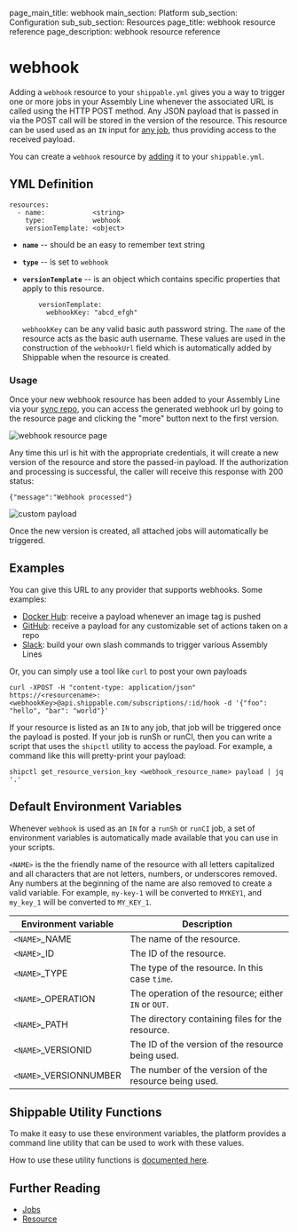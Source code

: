 page_main_title: webhook
main_section: Platform
sub_section: Configuration
sub_sub_section: Resources
page_title: webhook resource reference
page_description: webhook resource reference

# webhook
Adding a `webhook` resource to your `shippable.yml` gives you a way to trigger one or more jobs in your Assembly Line whenever the associated URL is called using the HTTP POST method.  Any JSON payload that is passed in via the POST call will be stored in the version of the resource.  This resource can be used used as an `IN` input for [any job](/platform/workflow/job/overview/), thus providing access to the received payload.

You can create a `webhook` resource by [adding](/platform/tutorial/workflow/crud-resource#adding) it to your `shippable.yml`.


## YML Definition

```
resources:
  - name:            <string>
    type:            webhook
    versionTemplate: <object>
```

* **`name`** -- should be an easy to remember text string

* **`type`** -- is set to `webhook`

* **`versionTemplate`** -- is an object which contains specific properties that apply to this resource.

          versionTemplate:
            webhookKey: "abcd_efgh"

    `webhookKey` can be any valid basic auth password string.  The `name` of the resource acts as the basic auth username.  These values are used in the construction of the `webhookUrl` field which is automatically added by Shippable when the resource is created.

### Usage

Once your new webhook resource has been added to your Assembly Line via your [sync repo](/platform/tutorial/workflow/crud-syncrepo), you can access the generated webhook url by going to the resource page and clicking the "more" button next to the first version.

<img src="/images/platform/resources/webhook/webhookVersion-sanitized.png" alt="webhook resource page">

Any time this url is hit with the appropriate credentials, it will create a new version of the resource and store the passed-in payload. If the authorization and processing is successful, the caller will receive this response with 200 status:
```
{"message":"Webhook processed"}
```

<img src="/images/platform/resources/webhook/webhookNewPayload-sanitized.png" alt="custom payload">

Once the new version is created, all attached jobs will automatically be triggered.


## Examples

You can give this URL to any provider that supports webhooks.  Some examples:

  - [Docker Hub](https://docs.docker.com/docker-hub/webhooks/): receive a payload whenever an image tag is pushed
  - [GitHub](https://developer.github.com/webhooks/): receive a payload for any customizable set of actions taken on a repo
  - [Slack](https://api.slack.com/slash-commands): build your own slash commands to trigger various Assembly Lines

Or, you can simply use a tool like `curl` to post your own payloads

```
curl -XPOST -H "content-type: application/json" https://<resourcename>:<webhookKey>@api.shippable.com/subscriptions/:id/hook -d '{"foo": "hello", "bar": "world"}'
```

If your resource is listed as an `IN` to any job, that job will be triggered once the payload is posted.  If your job is runSh or runCI, then you can write a script that uses the `shipctl` utility to access the payload. For example, a command like this will pretty-print your payload:

```
shipctl get_resource_version_key <webhook_resource_name> payload | jq '.'
```

## Default Environment Variables
Whenever `webhook` is used as an `IN` for a `runSh` or `runCI` job, a set of environment variables is automatically made available that you can use in your scripts.

`<NAME>` is the the friendly name of the resource with all letters capitalized and all characters that are not letters, numbers, or underscores removed. Any numbers at the beginning of the name are also removed to create a valid variable. For example, `my-key-1` will be converted to `MYKEY1`, and `my_key_1` will be converted to `MY_KEY_1`.

| Environment variable            | Description                         |
| -------------                 |------------------------------------ |
| `<NAME>`\_NAME              | The name of the resource. |
| `<NAME>`\_ID                | The ID of the resource. |
| `<NAME>`\_TYPE              | The type of the resource. In this case `time`. |
| `<NAME>`\_OPERATION             | The operation of the resource; either `IN` or `OUT`. |
| `<NAME>`\_PATH              | The directory containing files for the resource. |
| `<NAME>`\_VERSIONID             | The ID of the version of the resource being used. |
| `<NAME>`\_VERSIONNUMBER           | The number of the version of the resource being used. |

## Shippable Utility Functions
To make it easy to use these environment variables, the platform provides a command line utility that can be used to work with these values.

How to use these utility functions is [documented here](/platform/tutorial/workflow/using-shipctl).

## Further Reading
* [Jobs](/platform/workflow/job/overview)
* [Resource](/platform/workflow/resource/overview)

